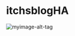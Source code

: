 # itchsblogHA

![myimage-alt-tag](https://i1.wp.com/www.itchsblog.it/wp-content/uploads/2019/07/cropped-Logo_Blog.png?w=1541&ssl=1)
